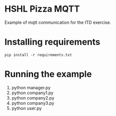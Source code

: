 # HSHL Pizza MQTT
Example of mqtt communication for the ITD exercise.

# Installing requirements
```pip install -r requirements.txt```

# Running the example
1. python manager.py
2. python company1.py
3. python company2.py
4. python company3.py
5. python user.py
